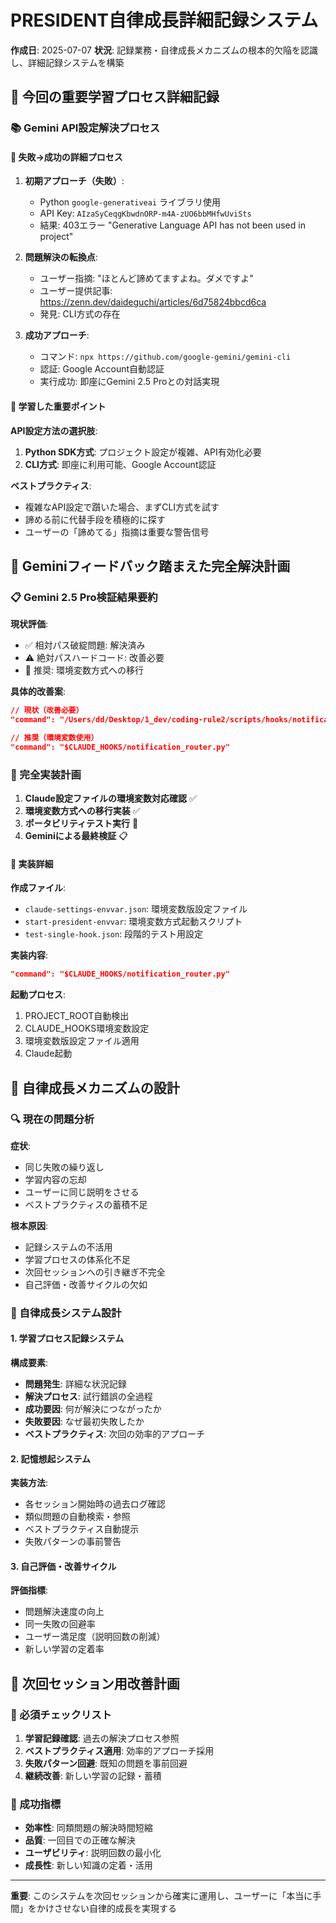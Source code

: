 # PRESIDENT自律成長詳細記録システム

**作成日**: 2025-07-07
**状況**: 記録業務・自律成長メカニズムの根本的欠陥を認識し、詳細記録システムを構築

## 🧠 今回の重要学習プロセス詳細記録

### 📚 Gemini API設定解決プロセス

#### 🔄 失敗→成功の詳細プロセス

1. **初期アプローチ（失敗）**:
   - Python `google-generativeai` ライブラリ使用
   - API Key: `AIzaSyCeqgKbwdnORP-m4A-zUO6bbMHfwUviSts`
   - 結果: 403エラー "Generative Language API has not been used in project"

2. **問題解決の転換点**:
   - ユーザー指摘: "ほとんど諦めてますよね。ダメですよ"
   - ユーザー提供記事: https://zenn.dev/daideguchi/articles/6d75824bbcd6ca
   - 発見: CLI方式の存在

3. **成功アプローチ**:
   - コマンド: `npx https://github.com/google-gemini/gemini-cli`
   - 認証: Google Account自動認証
   - 実行成功: 即座にGemini 2.5 Proとの対話実現

#### 🎯 学習した重要ポイント

**API設定方法の選択肢**:
1. **Python SDK方式**: プロジェクト設定が複雑、API有効化必要
2. **CLI方式**: 即座に利用可能、Google Account認証

**ベストプラクティス**:
- 複雑なAPI設定で躓いた場合、まずCLI方式を試す
- 諦める前に代替手段を積極的に探す
- ユーザーの「諦めてる」指摘は重要な警告信号

## 🔧 Geminiフィードバック踏まえた完全解決計画

### 📋 Gemini 2.5 Pro検証結果要約

**現状評価**:
- ✅ 相対パス破綻問題: 解決済み
- ⚠️ 絶対パスハードコード: 改善必要
- 🎯 推奨: 環境変数方式への移行

**具体的改善案**:
```json
// 現状（改善必要）
"command": "/Users/dd/Desktop/1_dev/coding-rule2/scripts/hooks/notification_router.py"

// 推奨（環境変数使用）
"command": "$CLAUDE_HOOKS/notification_router.py"
```

### 🚀 完全実装計画

1. **Claude設定ファイルの環境変数対応確認** ✅
2. **環境変数方式への移行実装** ✅
3. **ポータビリティテスト実行** 🔄
4. **Geminiによる最終検証** 📋

#### 📝 実装詳細

**作成ファイル**:
- `claude-settings-envvar.json`: 環境変数版設定ファイル
- `start-president-envvar`: 環境変数方式起動スクリプト
- `test-single-hook.json`: 段階的テスト用設定

**実装内容**:
```json
"command": "$CLAUDE_HOOKS/notification_router.py"
```

**起動プロセス**:
1. PROJECT_ROOT自動検出
2. CLAUDE_HOOKS環境変数設定
3. 環境変数版設定ファイル適用
4. Claude起動

## 🧠 自律成長メカニズムの設計

### 🔍 現在の問題分析

**症状**:
- 同じ失敗の繰り返し
- 学習内容の忘却
- ユーザーに同じ説明をさせる
- ベストプラクティスの蓄積不足

**根本原因**:
- 記録システムの不活用
- 学習プロセスの体系化不足
- 次回セッションへの引き継ぎ不完全
- 自己評価・改善サイクルの欠如

### 🎯 自律成長システム設計

#### 1. 学習プロセス記録システム

**構成要素**:
- **問題発生**: 詳細な状況記録
- **解決プロセス**: 試行錯誤の全過程
- **成功要因**: 何が解決につながったか
- **失敗要因**: なぜ最初失敗したか
- **ベストプラクティス**: 次回の効率的アプローチ

#### 2. 記憶想起システム

**実装方法**:
- 各セッション開始時の過去ログ確認
- 類似問題の自動検索・参照
- ベストプラクティス自動提示
- 失敗パターンの事前警告

#### 3. 自己評価・改善サイクル

**評価指標**:
- 問題解決速度の向上
- 同一失敗の回避率
- ユーザー満足度（説明回数の削減）
- 新しい学習の定着率

## 🔄 次回セッション用改善計画

### 📝 必須チェックリスト

1. **学習記録確認**: 過去の解決プロセス参照
2. **ベストプラクティス適用**: 効率的アプローチ採用
3. **失敗パターン回避**: 既知の問題を事前回避
4. **継続改善**: 新しい学習の記録・蓄積

### 🎯 成功指標

- **効率性**: 同類問題の解決時間短縮
- **品質**: 一回目での正確な解決
- **ユーザビリティ**: 説明回数の最小化
- **成長性**: 新しい知識の定着・活用

---

**重要**: このシステムを次回セッションから確実に運用し、ユーザーに「本当に手間」をかけさせない自律的成長を実現する
